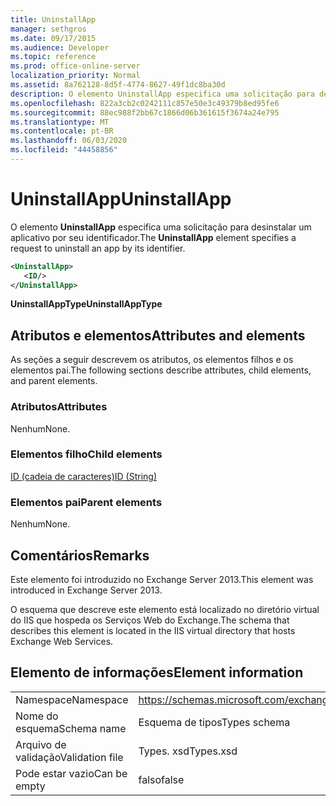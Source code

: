 ```yaml
---
title: UninstallApp
manager: sethgros
ms.date: 09/17/2015
ms.audience: Developer
ms.topic: reference
ms.prod: office-online-server
localization_priority: Normal
ms.assetid: 8a762128-8d5f-4774-8627-49f1dc8ba30d
description: O elemento UninstallApp especifica uma solicitação para desinstalar um aplicativo por seu identificador.
ms.openlocfilehash: 822a3cb2c0242111c857e50e3c49379b8ed95fe6
ms.sourcegitcommit: 88ec988f2bb67c1866d06b361615f3674a24e795
ms.translationtype: MT
ms.contentlocale: pt-BR
ms.lasthandoff: 06/03/2020
ms.locfileid: "44458856"
---
```

# <a name="uninstallapp"></a><span data-ttu-id="dc1d1-103">UninstallApp</span><span class="sxs-lookup"><span data-stu-id="dc1d1-103">UninstallApp</span></span>

<span data-ttu-id="dc1d1-104">O elemento **UninstallApp** especifica uma solicitação para desinstalar um aplicativo por seu identificador.</span><span class="sxs-lookup"><span data-stu-id="dc1d1-104">The **UninstallApp** element specifies a request to uninstall an app by its identifier.</span></span> 
  
```XML
<UninstallApp>
   <ID/>
</UninstallApp>
```

 <span data-ttu-id="dc1d1-105">**UninstallAppType**</span><span class="sxs-lookup"><span data-stu-id="dc1d1-105">**UninstallAppType**</span></span>
## <a name="attributes-and-elements"></a><span data-ttu-id="dc1d1-106">Atributos e elementos</span><span class="sxs-lookup"><span data-stu-id="dc1d1-106">Attributes and elements</span></span>

<span data-ttu-id="dc1d1-107">As seções a seguir descrevem os atributos, os elementos filhos e os elementos pai.</span><span class="sxs-lookup"><span data-stu-id="dc1d1-107">The following sections describe attributes, child elements, and parent elements.</span></span>
  
### <a name="attributes"></a><span data-ttu-id="dc1d1-108">Atributos</span><span class="sxs-lookup"><span data-stu-id="dc1d1-108">Attributes</span></span>

<span data-ttu-id="dc1d1-109">Nenhum</span><span class="sxs-lookup"><span data-stu-id="dc1d1-109">None.</span></span>
  
### <a name="child-elements"></a><span data-ttu-id="dc1d1-110">Elementos filho</span><span class="sxs-lookup"><span data-stu-id="dc1d1-110">Child elements</span></span>

[<span data-ttu-id="dc1d1-111">ID (cadeia de caracteres)</span><span class="sxs-lookup"><span data-stu-id="dc1d1-111">ID (String)</span></span>](id-string.md)
  
### <a name="parent-elements"></a><span data-ttu-id="dc1d1-112">Elementos pai</span><span class="sxs-lookup"><span data-stu-id="dc1d1-112">Parent elements</span></span>

<span data-ttu-id="dc1d1-113">Nenhum</span><span class="sxs-lookup"><span data-stu-id="dc1d1-113">None.</span></span>
  
## <a name="remarks"></a><span data-ttu-id="dc1d1-114">Comentários</span><span class="sxs-lookup"><span data-stu-id="dc1d1-114">Remarks</span></span>

<span data-ttu-id="dc1d1-115">Este elemento foi introduzido no Exchange Server 2013.</span><span class="sxs-lookup"><span data-stu-id="dc1d1-115">This element was introduced in Exchange Server 2013.</span></span>
  
<span data-ttu-id="dc1d1-116">O esquema que descreve este elemento está localizado no diretório virtual do IIS que hospeda os Serviços Web do Exchange.</span><span class="sxs-lookup"><span data-stu-id="dc1d1-116">The schema that describes this element is located in the IIS virtual directory that hosts Exchange Web Services.</span></span>
  
## <a name="element-information"></a><span data-ttu-id="dc1d1-117">Elemento de informações</span><span class="sxs-lookup"><span data-stu-id="dc1d1-117">Element information</span></span>

|||
|:-----|:-----|
|<span data-ttu-id="dc1d1-118">Namespace</span><span class="sxs-lookup"><span data-stu-id="dc1d1-118">Namespace</span></span>  <br/> |https://schemas.microsoft.com/exchange/services/2006/types  <br/> |
|<span data-ttu-id="dc1d1-119">Nome do esquema</span><span class="sxs-lookup"><span data-stu-id="dc1d1-119">Schema name</span></span>  <br/> |<span data-ttu-id="dc1d1-120">Esquema de tipos</span><span class="sxs-lookup"><span data-stu-id="dc1d1-120">Types schema</span></span>  <br/> |
|<span data-ttu-id="dc1d1-121">Arquivo de validação</span><span class="sxs-lookup"><span data-stu-id="dc1d1-121">Validation file</span></span>  <br/> |<span data-ttu-id="dc1d1-122">Types. xsd</span><span class="sxs-lookup"><span data-stu-id="dc1d1-122">Types.xsd</span></span>  <br/> |
|<span data-ttu-id="dc1d1-123">Pode estar vazio</span><span class="sxs-lookup"><span data-stu-id="dc1d1-123">Can be empty</span></span>  <br/> |<span data-ttu-id="dc1d1-124">falso</span><span class="sxs-lookup"><span data-stu-id="dc1d1-124">false</span></span>  <br/> |
   

